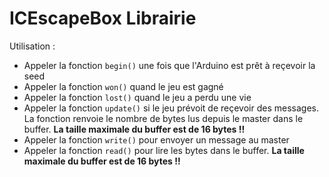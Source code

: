 # ICEscapeBox Librairie

Utilisation :
- Appeler la fonction `begin()` une fois que l'Arduino est prêt à reçevoir la seed
- Appeler la fonction `won()` quand le jeu est gagné
- Appeler la fonction `lost()` quand le jeu a perdu une vie
- Appeler la fonction `update()` si le jeu prévoit de reçevoir des messages. La fonction renvoie le nombre de bytes lus depuis le master dans le buffer. **La taille maximale du buffer est de 16 bytes !!**
- Appeler la fonction `write()` pour envoyer un message au master
- Appeler la fonction `read()` pour lire les bytes dans le buffer. **La taille maximale du buffer est de 16 bytes !!**
